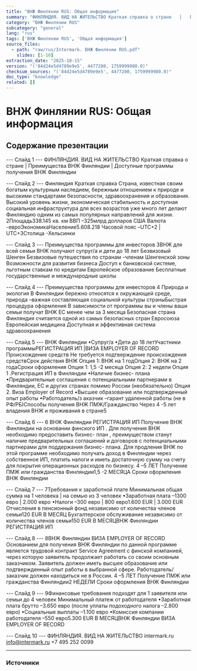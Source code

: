 ```yaml
---
title: "ВНЖ Финлянии RUS: Общая информация"
summary: "ФИНЛЯНДИЯ. ВИД НА ЖИТЕЛЬСТВО Краткая справка о стране   |   Преимущества ВНЖ Финляндии |   Доступные программы получения ВНЖ Финляндии Финляндия"
category: "ВНЖ Финлянии RUS"
subcategory: "general"
lang: "rus"
tags: ['ВНЖ Финлянии RUS', 'Общая информация']
source_files:
  - path: "raw/rus/Intermark. ВНЖ Финлянии RUS.pdf"
    slides: [1-10]
extraction_date: "2025-10-15"
version: "('84d24e5d4789e9e5', 4477280, 1759999980.0)"
checksum_sources: "('84d24e5d4789e9e5', 4477280, 1759999980.0)"
doc_type: "knowledge"
related: []
---
```


# ВНЖ Финлянии RUS: Общая информация

## Содержание презентации

--- Слайд 1 ---
ФИНЛЯНДИЯ. ВИД НА ЖИТЕЛЬСТВО
Краткая справка о стране   |   Преимущества ВНЖ Финляндии |   Доступные программы получения ВНЖ Финляндии

--- Слайд 2 ---
Финляндия
Краткая справка
Страна, известная своим богатым культурным наследием, 
бережным отношением к природе и высокими стандартами 
безопасности, здравоохранения и образования. Высокий 
уровень жизни, экономическая стабильность и доступная 
социальная инфраструктура для всех возрастов уже много 
лет делают Финляндию одним из самых популярных 
направлений для жизни.
2Площадь338.145 кв. км
ВВП –325млрд долларов США 
Валюта -евроЭкономикаНаселение5.608.218
Часовой пояс –UTC+2 | UTC+3Столица -Хельсинки

--- Слайд 3 ---
Преимущества
программы для инвесторов
3ВНЖ для всей семьи
ВНЖ получают супруг/а и дети до 18 лет
Безвизовый Шенген
Безвизовые путешествия по странам -членам 
Шенгенской зоны
Возможности для развития бизнеса
Доступ к банковской системе, льготным 
ставкам по кредитам
Европейское образование
Бесплатные государственные и международные школы

--- Слайд 4 ---
Преимущества
программы для инвесторов
4
Природа и экология
В Финляндии бережно относятся к окружающей 
среде, природа –важная составляющая социальной 
культуры страныБыстрая процедура оформления 
В зависимости от программы вы и члены ваши семьи получат ВНЖ ЕС менее чем за 3 месяца
Безопасная страна
Финляндия считается одной из самых безопасных стран Евросоюза
Европейская медицина
Доступная и эффективная система здравоохранения

--- Слайд 5 ---
ВНЖ Финляндии
•Супруг/а
•Дети до 18 летУчастники программыРЕГИСТРАЦИЯ ИП  |ВИЗА EMPLOYER OF RECORD
Происхождение средств
Не требуется подтверждение 
происхождения средствСрок действия ВНЖ
Опция 1: ВНЖ на 1 годОпция 2: ВНЖ на 2 годаСроки оформления
Опция 1: 1,5 -2 месяца
Опция 2: 2 недели
Опция 1 .Регистрация ИП в Финляндии
•Наличие бизнес- плана
•Предварительные соглашения с потенциальными 
партнерами в Финляндии, ЕС и других странах помимо 
России (необязательно)
Опция 2. Виза Employer of Record
•Высшее образование или подтвержденный опыт работы
•Работодатель/з аказчик –гарант удаленной работы (не в 
РФ/РБ)Способы получения ВНЖ
ПМЖ/Гражданство
Через 4 -5 лет владения ВНЖ и 
проживания в стране5

--- Слайд 6 ---
6
ВНЖ Финляндии
РЕГИСТРАЦИЯ ИП
Получение ВНЖ Финляндии на основании финского ИП . Для 
получения ВНЖ необходимо предоставить бизнес- план , 
преимуществом станут наличие предварительных 
соглашений и договоров с потенциальными партнерами для 
поддержания бизнес- плана. 
Для продления ВНЖ по этой программе необходимо 
получать доход в Финляндии через собственное ИП, платить 
налоги и иметь достаточную сумму на счету для покрытия операционных расходов по бизнесу. 
4 –5 ЛЕТ
Получение ПМЖ или гражданства Финляндии1,5 -2 МЕСЯЦА
Сроки оформления ВНЖ Финляндии

--- Слайд 7 ---
7Требования к заработной плате
Минимальная общая сумма на 1 человека | на 
семью из 3 человек
•Заработная плата –1300 евро | 2.000 евро 
•Налоги –300 евро | 800 евро1.600 EUR   |  3.000 EUR
Отчисления в пенсионный 
фонд независимо от 
количества членов семьи120 EUR В МЕСЯЦ
Бухгалтерское 
обслуживание независимо 
от количества членов семьи150 EUR В МЕСЯЦВНЖ Финляндии
РЕГИСТРАЦИЯ ИП

--- Слайд 8 ---
8ВНЖ Финляндии
ВИЗА EMPLOYER OF RECORD
Основанием для получения ВНЖ Финляндии по данной 
программе является трудовой контракт Service Agreement с 
финской компанией, через которую заявитель продолжает работать со своим основным заказчиком.
Заявитель должен иметь высшее образование или 
подтвержденный опыт работы в выбранной сфере. 
Работодатель/заказчик должен находиться не в России.
4 –5 ЛЕТ
Получение ПМЖ или гражданства Финляндии2 НЕДЕЛИ
Сроки оформления ВНЖ Финляндии

--- Слайд 9 ---
9Финансовые требования
подходят для 1 заявителя или семьи до 4 человек
Минимальный платеж от работодателя
•Заработная плата брутто –3.650 евро
(после уплаты подоходного налога –2.800 евро)
•Социальные выплаты –1.100 евро
•Комиссия компании работодателя –550 евро5.300 EUR В МЕСЯЦВНЖ Финляндии
ВИЗА EMPLOYER OF RECORD

--- Слайд 10 ---
ФИНЛЯНДИЯ. ВИД НА ЖИТЕЛЬСТВО
intermark.ru info@intermark.ru +7 495 252 0099


---

### Источники
[^src1]: raw/Intermark. ВНЖ Финлянии RUS.pdf → слайды 1–10
